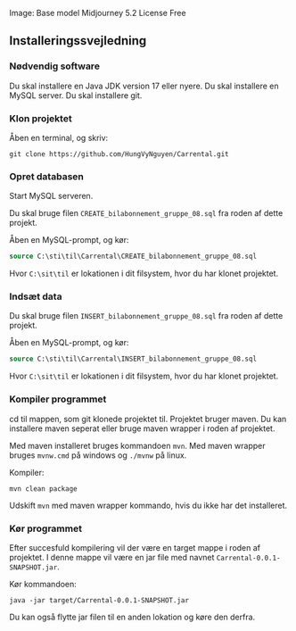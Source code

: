 Image:
Base model Midjourney 5.2
License Free

## Installeringssvejledning

### Nødvendig software
Du skal installere en Java JDK version 17 eller nyere.
Du skal installere en MySQL server.
Du skal installere git.

### Klon projektet
Åben en terminal, og skriv:

```shell
git clone https://github.com/HungVyNguyen/Carrental.git
```

### Opret databasen
Start MySQL serveren.

Du skal bruge filen `CREATE_bilabonnement_gruppe_08.sql` fra roden af dette projekt.

Åben en MySQL-prompt, og kør:

```sql
source C:\sti\til\Carrental\CREATE_bilabonnement_gruppe_08.sql
```

Hvor `C:\sit\til` er lokationen i dit filsystem, hvor du har klonet projektet.

### Indsæt data
Du skal bruge filen `INSERT_bilabonnement_gruppe_08.sql` fra roden af dette projekt.

Åben en MySQL-prompt, og kør:

```sql
source C:\sti\til\Carrental\INSERT_bilabonnement_gruppe_08.sql
```

Hvor `C:\sit\til` er lokationen i dit filsystem, hvor du har klonet projektet.

### Kompiler programmet
cd til mappen, som git klonede projektet til.
Projektet bruger maven. Du kan installere maven seperat eller bruge maven wrapper i roden af projektet.

Med maven installeret bruges kommandoen `mvn`.
Med maven wrapper bruges `mvnw.cmd` på windows og `./mvnw` på linux.

Kompiler:

```shell
mvn clean package
```

Udskift `mvn` med maven wrapper kommando, hvis du ikke har det installeret.

### Kør programmet
Efter succesfuld kompilering vil der være en target mappe i roden af projektet.
I denne mappe vil være en jar file med navnet `Carrental-0.0.1-SNAPSHOT.jar`.

Kør kommandoen:
```shell
java -jar target/Carrental-0.0.1-SNAPSHOT.jar
```

Du kan også flytte jar filen til en anden lokation og køre den derfra.